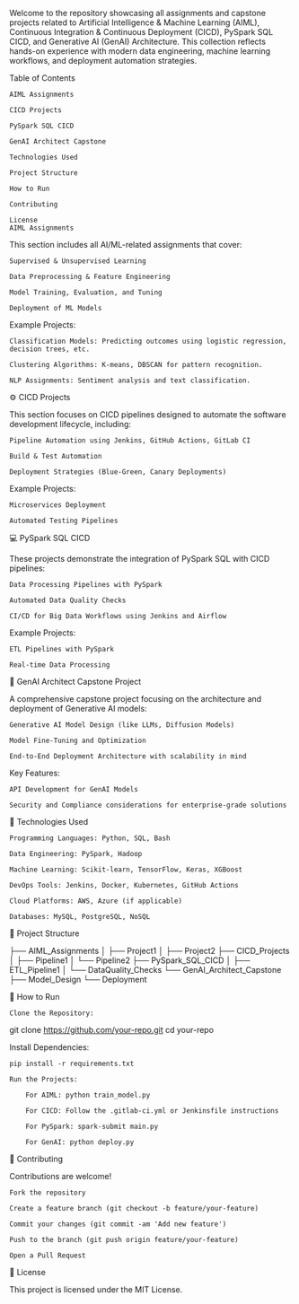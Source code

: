 Welcome to the repository showcasing all assignments and capstone projects related to Artificial Intelligence & Machine Learning (AIML), Continuous Integration & Continuous Deployment (CICD), PySpark SQL CICD, and Generative AI (GenAI) Architecture. 
This collection reflects hands-on experience with modern data engineering, machine learning workflows, and deployment automation strategies.

Table of Contents

    AIML Assignments

    CICD Projects

    PySpark SQL CICD

    GenAI Architect Capstone

    Technologies Used

    Project Structure

    How to Run

    Contributing

    License
    AIML Assignments

This section includes all AI/ML-related assignments that cover:

    Supervised & Unsupervised Learning

    Data Preprocessing & Feature Engineering

    Model Training, Evaluation, and Tuning

    Deployment of ML Models

Example Projects:

    Classification Models: Predicting outcomes using logistic regression, decision trees, etc.

    Clustering Algorithms: K-means, DBSCAN for pattern recognition.

    NLP Assignments: Sentiment analysis and text classification.

⚙️ CICD Projects

This section focuses on CICD pipelines designed to automate the software development lifecycle, including:

    Pipeline Automation using Jenkins, GitHub Actions, GitLab CI

    Build & Test Automation

    Deployment Strategies (Blue-Green, Canary Deployments)

Example Projects:

    Microservices Deployment

    Automated Testing Pipelines

💻 PySpark SQL CICD

These projects demonstrate the integration of PySpark SQL with CICD pipelines:

    Data Processing Pipelines with PySpark

    Automated Data Quality Checks

    CI/CD for Big Data Workflows using Jenkins and Airflow

Example Projects:

    ETL Pipelines with PySpark

    Real-time Data Processing

🤖 GenAI Architect Capstone Project

A comprehensive capstone project focusing on the architecture and deployment of Generative AI models:

    Generative AI Model Design (like LLMs, Diffusion Models)

    Model Fine-Tuning and Optimization

    End-to-End Deployment Architecture with scalability in mind

Key Features:

    API Development for GenAI Models

    Security and Compliance considerations for enterprise-grade solutions

🔧 Technologies Used

    Programming Languages: Python, SQL, Bash

    Data Engineering: PySpark, Hadoop

    Machine Learning: Scikit-learn, TensorFlow, Keras, XGBoost

    DevOps Tools: Jenkins, Docker, Kubernetes, GitHub Actions

    Cloud Platforms: AWS, Azure (if applicable)

    Databases: MySQL, PostgreSQL, NoSQL

📁 Project Structure

├── AIML_Assignments
│   ├── Project1
│   ├── Project2
├── CICD_Projects
│   ├── Pipeline1
│   └── Pipeline2
├── PySpark_SQL_CICD
│   ├── ETL_Pipeline1
│   └── DataQuality_Checks
└── GenAI_Architect_Capstone
    ├── Model_Design
    └── Deployment

🚀 How to Run

    Clone the Repository:

git clone https://github.com/your-repo.git
cd your-repo

Install Dependencies:

    pip install -r requirements.txt

    Run the Projects:

        For AIML: python train_model.py

        For CICD: Follow the .gitlab-ci.yml or Jenkinsfile instructions

        For PySpark: spark-submit main.py

        For GenAI: python deploy.py

🤝 Contributing

Contributions are welcome!

    Fork the repository

    Create a feature branch (git checkout -b feature/your-feature)

    Commit your changes (git commit -am 'Add new feature')

    Push to the branch (git push origin feature/your-feature)

    Open a Pull Request

📜 License

This project is licensed under the MIT License.
